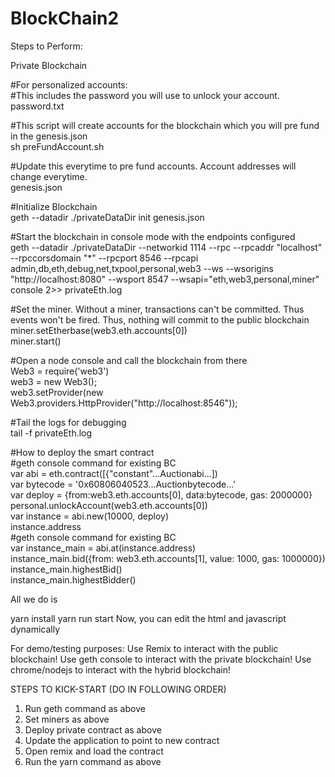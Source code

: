 # BlockChain2
Steps to Perform: 

Private Blockchain

#For personalized accounts:<br />
#This includes the password you will use to unlock your account.<br />
password.txt<br />

#This script will create accounts for the blockchain which you will pre fund in the genesis.json<br />
sh preFundAccount.sh<br />

#Update this everytime to pre fund accounts. Account addresses will change everytime.<br />
genesis.json<br />

#Initialize Blockchain<br />
geth --datadir ./privateDataDir init genesis.json<br />

#Start the blockchain in console mode with the endpoints configured<br />
geth --datadir ./privateDataDir --networkid 1114 --rpc --rpcaddr "localhost" --rpccorsdomain "*" --rpcport 8546 --rpcapi admin,db,eth,debug,net,txpool,personal,web3 --ws --wsorigins "http://localhost:8080" --wsport 8547 --wsapi="eth,web3,personal,miner" console 2>> privateEth.log<br />

#Set the miner. Without a miner, transactions can't be committed. Thus events won't be fired. Thus, nothing will commit to the public blockchain<br />
miner.setEtherbase(web3.eth.accounts[0]) <br />
miner.start()

#Open a node console and call the blockchain from there<br />
Web3 = require('web3')<br />
web3 = new Web3();<br />
web3.setProvider(new Web3.providers.HttpProvider("http://localhost:8546"));<br />

#Tail the logs for debugging<br />
tail -f privateEth.log<br />

#How to deploy the smart contract<br />
#geth console command for existing BC<br />
var abi = eth.contract([{"constant"...Auctionabi...])<br />
var bytecode = '0x60806040523...Auctionbytecode...'<br />
var deploy = {from:web3.eth.accounts[0], data:bytecode, gas: 2000000}<br />
personal.unlockAccount(web3.eth.accounts[0]) <br />
var instance = abi.new(10000, deploy)<br />
instance.address<br />
#geth console command for existing BC<br />
var instance_main = abi.at(instance.address)<br />
instance_main.bid({from: web3.eth.accounts[1], value: 1000, gas: 1000000})<br />
instance_main.highestBid()<br />
instance_main.highestBidder()<br />

All we do is 

yarn install
yarn run start
Now, you can edit the html and javascript dynamically

For demo/testing purposes: 
Use Remix to interact with the public blockchain!
Use geth console to interact with the private blockchain!
Use chrome/nodejs to interact with the hybrid blockchain!




STEPS TO KICK-START (DO IN FOLLOWING ORDER)<br/>

1. Run geth command as above <br />
2. Set miners as above <br />
3. Deploy private contract as above <br />
4. Update the application to point to new contract <br />
5. Open remix and load the contract<br />
6. Run the yarn command as above <br />

